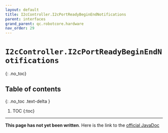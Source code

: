```yaml
---
layout: default
title: I2cController.I2cPortReadyBeginEndNotifications
parent: interfaces
grand_parent: qc.robotcore.hardware
nav_order: 29
---
```

# `I2cController.I2cPortReadyBeginEndNotifications`
{: .no_toc}

## Table of contents
{: .no_toc .text-delta }

1. TOC
{:toc}
---
**This page has not yet been written**. Here is the link to the [official JavaDoc](https://ftctechnh.github.io/ftc_app/doc/javadoc/com/qualcomm/robotcore/hardware/I2cController.I2cPortReadyBeginEndNotifications.html)
        